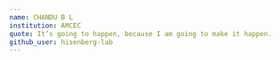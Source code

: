 ```yaml
---
name: CHANDU B L
institution: AMCEC
quote: It’s going to happen, because I am going to make it happen.
github_user: hisenberg-lab
---
```

